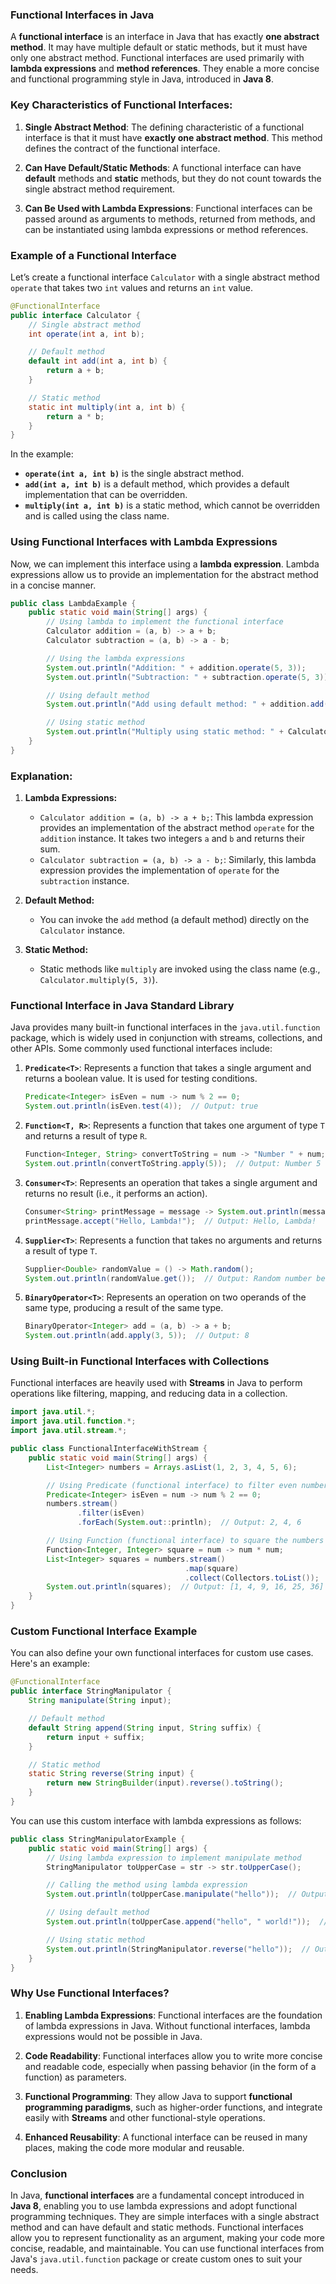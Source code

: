 ### **Functional Interfaces in Java**

A **functional interface** is an interface in Java that has exactly **one abstract method**. It may have multiple default or static methods, but it must have only one abstract method. Functional interfaces are used primarily with **lambda expressions** and **method references**. They enable a more concise and functional programming style in Java, introduced in **Java 8**.

### **Key Characteristics of Functional Interfaces:**

1. **Single Abstract Method**: The defining characteristic of a functional interface is that it must have **exactly one abstract method**. This method defines the contract of the functional interface.

2. **Can Have Default/Static Methods**: A functional interface can have **default** methods and **static** methods, but they do not count towards the single abstract method requirement.

3. **Can Be Used with Lambda Expressions**: Functional interfaces can be passed around as arguments to methods, returned from methods, and can be instantiated using lambda expressions or method references.

### **Example of a Functional Interface**

Let’s create a functional interface `Calculator` with a single abstract method `operate` that takes two `int` values and returns an `int` value.

```java
@FunctionalInterface
public interface Calculator {
    // Single abstract method
    int operate(int a, int b);

    // Default method
    default int add(int a, int b) {
        return a + b;
    }

    // Static method
    static int multiply(int a, int b) {
        return a * b;
    }
}
```

In the example:
- **`operate(int a, int b)`** is the single abstract method.
- **`add(int a, int b)`** is a default method, which provides a default implementation that can be overridden.
- **`multiply(int a, int b)`** is a static method, which cannot be overridden and is called using the class name.

### **Using Functional Interfaces with Lambda Expressions**

Now, we can implement this interface using a **lambda expression**. Lambda expressions allow us to provide an implementation for the abstract method in a concise manner.

```java
public class LambdaExample {
    public static void main(String[] args) {
        // Using lambda to implement the functional interface
        Calculator addition = (a, b) -> a + b;
        Calculator subtraction = (a, b) -> a - b;

        // Using the lambda expressions
        System.out.println("Addition: " + addition.operate(5, 3));           // Output: 8
        System.out.println("Subtraction: " + subtraction.operate(5, 3));     // Output: 2

        // Using default method
        System.out.println("Add using default method: " + addition.add(5, 3));  // Output: 8

        // Using static method
        System.out.println("Multiply using static method: " + Calculator.multiply(5, 3));  // Output: 15
    }
}
```

### **Explanation:**

1. **Lambda Expressions:**
    - `Calculator addition = (a, b) -> a + b;`: This lambda expression provides an implementation of the abstract method `operate` for the `addition` instance. It takes two integers `a` and `b` and returns their sum.
    - `Calculator subtraction = (a, b) -> a - b;`: Similarly, this lambda expression provides the implementation of `operate` for the `subtraction` instance.

2. **Default Method:**
    - You can invoke the `add` method (a default method) directly on the `Calculator` instance.

3. **Static Method:**
    - Static methods like `multiply` are invoked using the class name (e.g., `Calculator.multiply(5, 3)`).

### **Functional Interface in Java Standard Library**

Java provides many built-in functional interfaces in the `java.util.function` package, which is widely used in conjunction with streams, collections, and other APIs. Some commonly used functional interfaces include:

1. **`Predicate<T>`**: Represents a function that takes a single argument and returns a boolean value. It is used for testing conditions.
   ```java
   Predicate<Integer> isEven = num -> num % 2 == 0;
   System.out.println(isEven.test(4));  // Output: true
   ```

2. **`Function<T, R>`**: Represents a function that takes one argument of type `T` and returns a result of type `R`.
   ```java
   Function<Integer, String> convertToString = num -> "Number " + num;
   System.out.println(convertToString.apply(5));  // Output: Number 5
   ```

3. **`Consumer<T>`**: Represents an operation that takes a single argument and returns no result (i.e., it performs an action).
   ```java
   Consumer<String> printMessage = message -> System.out.println(message);
   printMessage.accept("Hello, Lambda!");  // Output: Hello, Lambda!
   ```

4. **`Supplier<T>`**: Represents a function that takes no arguments and returns a result of type `T`.
   ```java
   Supplier<Double> randomValue = () -> Math.random();
   System.out.println(randomValue.get());  // Output: Random number between 0 and 1
   ```

5. **`BinaryOperator<T>`**: Represents an operation on two operands of the same type, producing a result of the same type.
   ```java
   BinaryOperator<Integer> add = (a, b) -> a + b;
   System.out.println(add.apply(3, 5));  // Output: 8
   ```

### **Using Built-in Functional Interfaces with Collections**

Functional interfaces are heavily used with **Streams** in Java to perform operations like filtering, mapping, and reducing data in a collection.

```java
import java.util.*;
import java.util.function.*;
import java.util.stream.*;

public class FunctionalInterfaceWithStream {
    public static void main(String[] args) {
        List<Integer> numbers = Arrays.asList(1, 2, 3, 4, 5, 6);

        // Using Predicate (functional interface) to filter even numbers
        Predicate<Integer> isEven = num -> num % 2 == 0;
        numbers.stream()
               .filter(isEven)
               .forEach(System.out::println);  // Output: 2, 4, 6

        // Using Function (functional interface) to square the numbers
        Function<Integer, Integer> square = num -> num * num;
        List<Integer> squares = numbers.stream()
                                       .map(square)
                                       .collect(Collectors.toList());
        System.out.println(squares);  // Output: [1, 4, 9, 16, 25, 36]
    }
}
```

### **Custom Functional Interface Example**

You can also define your own functional interfaces for custom use cases. Here's an example:

```java
@FunctionalInterface
public interface StringManipulator {
    String manipulate(String input);

    // Default method
    default String append(String input, String suffix) {
        return input + suffix;
    }

    // Static method
    static String reverse(String input) {
        return new StringBuilder(input).reverse().toString();
    }
}
```

You can use this custom interface with lambda expressions as follows:

```java
public class StringManipulatorExample {
    public static void main(String[] args) {
        // Using lambda expression to implement manipulate method
        StringManipulator toUpperCase = str -> str.toUpperCase();

        // Calling the method using lambda expression
        System.out.println(toUpperCase.manipulate("hello"));  // Output: HELLO

        // Using default method
        System.out.println(toUpperCase.append("hello", " world!"));  // Output: hello world!

        // Using static method
        System.out.println(StringManipulator.reverse("hello"));  // Output: olleh
    }
}
```

### **Why Use Functional Interfaces?**

1. **Enabling Lambda Expressions**: Functional interfaces are the foundation of lambda expressions in Java. Without functional interfaces, lambda expressions would not be possible in Java.

2. **Code Readability**: Functional interfaces allow you to write more concise and readable code, especially when passing behavior (in the form of a function) as parameters.

3. **Functional Programming**: They allow Java to support **functional programming paradigms**, such as higher-order functions, and integrate easily with **Streams** and other functional-style operations.

4. **Enhanced Reusability**: A functional interface can be reused in many places, making the code more modular and reusable.

### **Conclusion**

In Java, **functional interfaces** are a fundamental concept introduced in **Java 8**, enabling you to use lambda expressions and adopt functional programming techniques. They are simple interfaces with a single abstract method and can have default and static methods. Functional interfaces allow you to represent functionality as an argument, making your code more concise, readable, and maintainable. You can use functional interfaces from Java's `java.util.function` package or create custom ones to suit your needs.